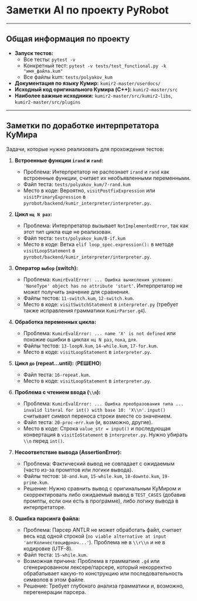 # Заметки AI по проекту PyRobot

---

## Общая информация по проекту

* **Запуск тестов:**
  * Все тесты: `pytest -v`
  * Конкретный тест: `pytest -v tests/test_functional.py -k "имя_файла.kum"`
  * Все файлы kum: `tests/polyakov_kum`
* **Документация по языку Кумир:** `kumir2-master/userdocs/`
* **Исходный код оригинального Кумира (C++):** `kumir2-master/src`
* **Наиболее важные исходники:** `kumir2-master/src/kumir2-libs`, `kumir2-master/src/plugins`

---

## Заметки по доработке интерпретатора КуМира

Задачи, которые нужно реализовать для прохождения тестов:

1. **Встроенные функции `irand` и `rand`:**
    * Проблема: Интерпретатор не распознает `irand` и `rand` как встроенные функции, считает их необъявленными переменными.
    * Файл теста: `tests/polyakov_kum/7-rand.kum`
    * Место в коде: Вероятно, `visitPostfixExpression` или `visitPrimaryExpression` в `pyrobot/backend/kumir_interpreter/interpreter.py`.

2. **Цикл `нц N раз`:**
    * Проблема: Интерпретатор вызывает `NotImplementedError`, так как этот тип цикла еще не реализован.
    * Файл теста: `tests/polyakov_kum/8-if.kum`
    * Место в коде: Ветка `elif loop_spec.expression():` в методе `visitLoopStatement` в `pyrobot/backend/kumir_interpreter/interpreter.py`.

3. **Оператор `выбор` (switch):**
    * Проблема: `KumirEvalError: ... Ошибка вычисления условия: 'NoneType' object has no attribute 'start'`. Интерпретатор не может получить значение для сравнения.
    * Файлы тестов: `11-switch.kum`, `12-switch.kum`.
    * Место в коде: `visitSwitchStatement` в `interpreter.py` (требует также исправления грамматики `KumirParser.g4`).

4. **Обработка переменных цикла:**
    * Проблема: `KumirEvalError: ... name 'X' is not defined` или похожие ошибки в циклах `нц N раз`, `пока`, `для`.
    * Файлы тестов: `13-loopN.kum`, `14-while.kum`, `17-for.kum`.
    * Место в коде: `visitLoopStatement` в `interpreter.py`.

5. **Цикл `до` (repeat...until):** (**РЕШЕНО**)
    * Файл теста: `16-repeat.kum`.
    * Место в коде: `visitLoopStatement` в `interpreter.py`.

6. **Проблема с чтением ввода (`\\n`):**
    * Проблема: `KumirEvalError: ... Ошибка преобразования типа ... invalid literal for int() with base 10: 'X\\n'`. `input()` считывает символ переноса строки вместе со значением.
    * Файл теста: `20-proc-err.kum` (и, возможно, другие).
    * Место в коде: Строка `value_str = input()` и последующая конвертация в `visitIoStatement` в `interpreter.py`. Нужно убирать `\\n` перед `int()`.

7. **Несоответствие вывода (AssertionError):**
    * Проблема: Фактический вывод не совпадает с ожидаемым (часто из-за промптов или логики вывода).
    * Файлы тестов: `10-and.kum`, `15-while.kum`, `18-downto.kum`, `19-prime.kum`.
    * Решение: Нужно сравнить вывод с оригинальным КуМиром и скорректировать либо ожидаемый вывод в `TEST_CASES` (добавив промпты, если они есть в программе), либо логику вывода в интерпретаторе.

8. **Ошибка парсинга файла:**
    * Проблема: Парсер ANTLR не может обработать файл, считает весь код одной строкой (`no viable alternative at input 'алгКоличествоцифрнач...'`). Проблема не в `\\r\\n` и не в кодировке (UTF-8).
    * Файл теста: `15-while.kum`.
    * Возможная причина: Проблема в грамматике `.g4` или сгенерированном лексере/парсере, который некорректно обрабатывает какую-то конструкцию или последовательность символов в этом файле.
    * Решение: Требует глубокого анализа грамматики и, возможно, перегенерации парсера.